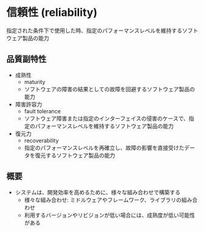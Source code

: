# 信頼性 (reliability)

指定された条件下で使用した時、指定のパフォーマンスレベルを維持するソフトウェア製品の能力

## 品質副特性

* 成熟性
    * maturity
    * ソフトウェアの障害の結果としての故障を回避するソフトウェア製品の能力
* 障害許容力
    * fault tolerance
    * ソフトウェア障害または指定のインターフェイスの侵害のケースで、指定のパフォーマンスレベルを維持するソフトウェア製品の能力
* 復元力
    * recoverability
    * 指定のパフォーマンスレベルを再確立し、故障の影響を直接受けたデータを復元するソフトウェア製品の能力

## 概要

* システムは、開発効率を高めるために、様々な組み合わせで構築する
    * 様々な組み合わせ: ミドルウェアやフレームワーク、ライブラリの組み合わせ
    * 利用するバージョンやリビジョンが低い場合には、成熟度が低い可能性がある

